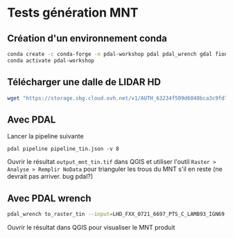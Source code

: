 # Tests génération MNT

## Création d'un environnement conda

```bash
conda create -c conda-forge -n pdal-workshop pdal pdal_wrench gdal fiona
conda activate pdal-workshop
```
## Télécharger une dalle de LIDAR HD

```bash
wget "https://storage.sbg.cloud.ovh.net/v1/AUTH_63234f509d6048bca3c9fd7928720ca1/ppk-lidar/LH/LHD_FXX_0721_6697_PTS_C_LAMB93_IGN69.copc.laz"
```

## Avec PDAL

Lancer la pipeline suivante

```
pdal pipeline pipeline_tin.json -v 8
```

Ouvrir le résultat `output_mnt_tin.tif` dans QGIS et utiliser l'outil `Raster > Analyse > Remplir NoData` pour trianguler les trous du MNT s'il en reste (ne devrait pas arriver. bug pdal?)


## Avec PDAL wrench

```bash
pdal_wrench to_raster_tin --input=LHD_FXX_0721_6697_PTS_C_LAMB93_IGN69.copc.laz --output=OUTPUT.tif --resolution=0.5 --tile-size=1000 "--filter=Classification == 2 || Classification == 66" "--bounds=([721000, 722000], [6696000, 6697000])" --threads=$(nproc)
```
 Ouvrir le résultat dans QGIS pour visualiser le MNT produit




